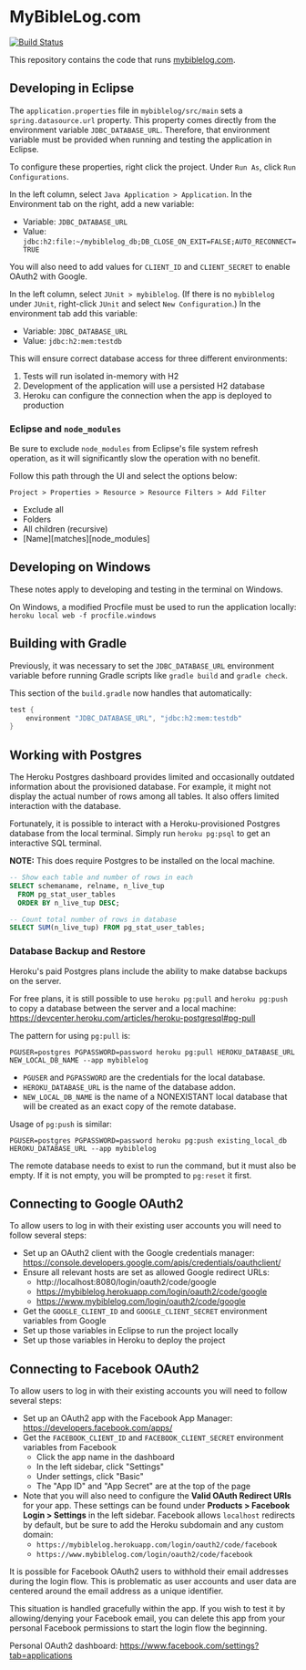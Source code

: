 # MyBibleLog.com

[![Build Status](https://travis-ci.com/mybiblelog/mybiblelog.svg?branch=master)](https://travis-ci.com/mybiblelog/mybiblelog)

This repository contains the code that runs [mybiblelog.com](http://www.mybiblelog.com/).

## Developing in Eclipse

The `application.properties` file in `mybiblelog/src/main` sets a `spring.datasource.url` property. This property comes directly from the environment variable `JDBC_DATABASE_URL`. Therefore, that environment variable must be provided when running and testing the application in Eclipse.

To configure these properties, right click the project. Under `Run As`, click `Run Configurations`.

In the left column, select `Java Application > Application`. In the Environment tab on the right, add a new variable:
* Variable: `JDBC_DATABASE_URL`
* Value: `jdbc:h2:file:~/mybiblelog_db;DB_CLOSE_ON_EXIT=FALSE;AUTO_RECONNECT=TRUE`

You will also need to add values for `CLIENT_ID` and `CLIENT_SECRET` to enable OAuth2 with Google.

In the left column, select `JUnit > mybiblelog`. (If there is no `mybiblelog` under `JUnit`, right-click `JUnit` and select `New Configuration`.) In the environment tab add this variable:
* Variable: `JDBC_DATABASE_URL`
* Value: `jdbc:h2:mem:testdb`

This will ensure correct database access for three different environments:
1. Tests will run isolated in-memory with H2
2. Development of the application will use a persisted H2 database
3. Heroku can configure the connection when the app is deployed to production

### Eclipse and `node_modules`

Be sure to exclude `node_modules` from Eclipse's file system refresh operation, as it will significantly slow the operation with no benefit.

Follow this path through the UI and select the options below:

`Project > Properties > Resource > Resource Filters > Add Filter`
* Exclude all
* Folders
* All children (recursive)
* [Name][matches][node_modules]

## Developing on Windows

These notes apply to developing and testing in the terminal on Windows.

On Windows, a modified Procfile must be used to run the application locally: `heroku local web -f procfile.windows`

## Building with Gradle

Previously, it was necessary to set the `JDBC_DATABASE_URL` environment variable before running Gradle scripts like `gradle build` and `gradle check`.

This section of the `build.gradle` now handles that automatically:
```groovy
test {
	environment "JDBC_DATABASE_URL", "jdbc:h2:mem:testdb"
}
```

## Working with Postgres

The Heroku Postgres dashboard provides limited and occasionally outdated information about the provisioned database. For example, it might not display the actual number of rows among all tables. It also offers limited interaction with the database.

Fortunately, it is possible to interact with a Heroku-provisioned Postgres database from the local terminal. Simply run `heroku pg:psql` to get an interactive SQL terminal.

**NOTE:** This does require Postgres to be installed on the local machine.

```sql
-- Show each table and number of rows in each
SELECT schemaname, relname, n_live_tup 
  FROM pg_stat_user_tables 
  ORDER BY n_live_tup DESC;

-- Count total number of rows in database
SELECT SUM(n_live_tup) FROM pg_stat_user_tables;
```

### Database Backup and Restore

Heroku's paid Postgres plans include the ability to make databse backups on the server.

For free plans, it is still possible to use `heroku pg:pull` and `heroku pg:push` to copy a database between the server and a local machine: https://devcenter.heroku.com/articles/heroku-postgresql#pg-pull

The pattern for using `pg:pull` is:
```
PGUSER=postgres PGPASSWORD=password heroku pg:pull HEROKU_DATABASE_URL NEW_LOCAL_DB_NAME --app mybiblelog
```
* `PGUSER` and `PGPASSWORD` are the credentials for the local database.
* `HEROKU_DATABASE_URL` is the name of the database addon.
* `NEW_LOCAL_DB_NAME` is the name of a NONEXISTANT local database that will be created as an exact copy of the remote database.

Usage of `pg:push` is similar:
```
PGUSER=postgres PGPASSWORD=password heroku pg:push existing_local_db HEROKU_DATABASE_URL --app mybiblelog
```
The remote database needs to exist to run the command, but it must also be empty. If it is not empty, you will be prompted to `pg:reset` it first.

## Connecting to Google OAuth2

To allow users to log in with their existing user accounts you will need to follow several steps:
* Set up an OAuth2 client with the Google credentials manager: https://console.developers.google.com/apis/credentials/oauthclient/
* Ensure all relevant hosts are set as allowed Google redirect URLs:
	* http://localhost:8080/login/oauth2/code/google
	* https://mybiblelog.herokuapp.com/login/oauth2/code/google
	* https://www.mybiblelog.com/login/oauth2/code/google
* Get the `GOOGLE_CLIENT_ID` and `GOOGLE_CLIENT_SECRET` environment variables from Google
* Set up those variables in Eclipse to run the project locally
* Set up those variables in Heroku to deploy the project

## Connecting to Facebook OAuth2

To allow users to log in with their existing accounts you will need to follow several steps:
* Set up an OAuth2 app with the Facebook App Manager: https://developers.facebook.com/apps/
* Get the `FACEBOOK_CLIENT_ID` and `FACEBOOK_CLIENT_SECRET` environment variables from Facebook
	* Click the app name in the dashboard
	* In the left sidebar, click "Settings"
	* Under settings, click "Basic"
	* The "App ID" and "App Secret" are at the top of the page
* Note that you will also need to configure the **Valid OAuth Redirect URIs** for your app. These settings can be found under **Products > Facebook Login > Settings** in the left sidebar. Facebook allows `localhost` redirects by default, but be sure to add the Heroku subdomain and any custom domain:
	* `https://mybiblelog.herokuapp.com/login/oauth2/code/facebook`
	* `https://www.mybiblelog.com/login/oauth2/code/facebook`

It is possible for Facebook OAuth2 users to withhold their email addresses during the login flow. This is problematic as user accounts and user data are centered around the email address as a unique identifier.

This situation is handled gracefully within the app. If you wish to test it by allowing/denying your Facebook email, you can delete this app from your personal Facebook permissions to start the login flow the beginning.
 
Personal OAuth2 dashboard: https://www.facebook.com/settings?tab=applications
